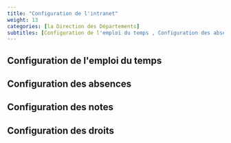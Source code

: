```yaml
---
title: "Configuration de l'intranet"
weight: 13
categories: [la Direction des Départements]
subtitles: [Configuration de l'emploi du temps , Configuration des absences , Configuration des notes , Configuration des droits]
---
```


## Configuration de l'emploi du temps

## Configuration des absences

## Configuration des notes

## Configuration des droits
